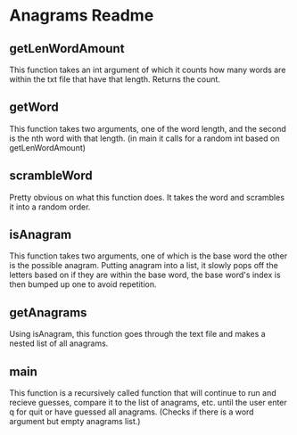 # Anagrams Readme

## getLenWordAmount
This function takes an int argument of which it counts how many words are within the txt file that have that length. Returns the count.

## getWord
This function takes two arguments, one of the word length, and the second is the nth word with that length. (in main it calls for a random int based on getLenWordAmount)

## scrambleWord
Pretty obvious on what this function does. It takes the word and scrambles it into a random order.

## isAnagram
This function takes two arguments, one of which is the base word the other is the possible anagram. Putting anagram into a list, it slowly pops off the letters based on if they are within the base word, the base word's index is then bumped up one to avoid repetition.

## getAnagrams
Using isAnagram, this function goes through the text file and makes a nested list of all anagrams.

## main
This function is a recursively called function that will continue to run and recieve guesses, compare it to the list of anagrams, etc. until the user enter q for quit or have guessed all anagrams. (Checks if there is a word argument but empty anagrams list.)
